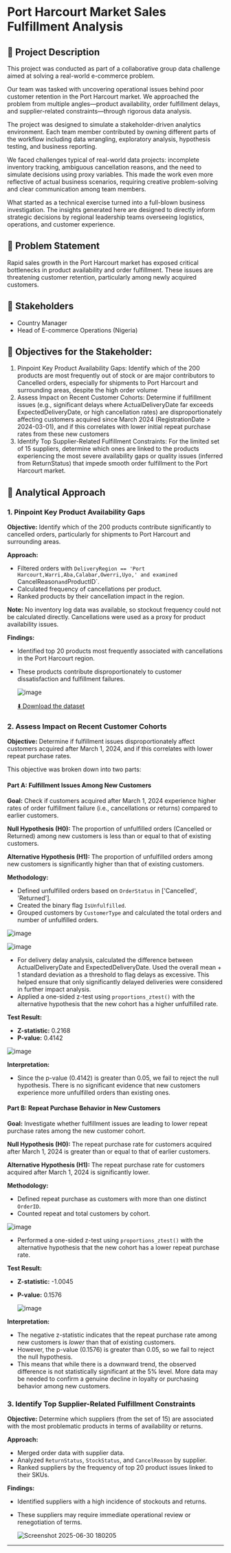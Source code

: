 # Port Harcourt Market Sales Fulfillment Analysis

## 📝 Project Description

This project was conducted as part of a collaborative group data challenge aimed at solving a real-world e-commerce problem.

Our team was tasked with uncovering operational issues behind poor customer retention in the Port Harcourt market. We approached the problem from multiple angles—product availability, order fulfillment delays, and supplier-related constraints—through rigorous data analysis.

The project was designed to simulate a stakeholder-driven analytics environment. Each team member contributed by owning different parts of the workflow including data wrangling, exploratory analysis, hypothesis testing, and business reporting.

We faced challenges typical of real-world data projects: incomplete inventory tracking, ambiguous cancellation reasons, and the need to simulate decisions using proxy variables. This made the work even more reflective of actual business scenarios, requiring creative problem-solving and clear communication among team members.

What started as a technical exercise turned into a full-blown business investigation. The insights generated here are designed to directly inform strategic decisions by regional leadership teams overseeing logistics, operations, and customer experience.

## 📌 Problem Statement
Rapid sales growth in the Port Harcourt market has exposed critical bottlenecks in product availability and order fulfillment. These issues are threatening customer retention, particularly among newly acquired customers.

## 👥 Stakeholders
- Country Manager
- Head of E-commerce Operations (Nigeria)

## 🌟 Objectives for the Stakeholder:

1. Pinpoint Key Product Availability Gaps: 
Identify which of the 200 products are most frequently out of stock or are major contributors to Cancelled orders, 
especially for shipments to Port Harcourt and surrounding areas, despite the high order volume
2. Assess Impact on Recent Customer Cohorts: 
Determine if fulfillment issues (e.g., significant delays where ActualDeliveryDate far exceeds ExpectedDeliveryDate, or high cancellation rates) are disproportionately affecting customers acquired since March 2024 (RegistrationDate > 2024-03-01), and if this correlates
with lower initial repeat purchase rates from these new customers
3. Identify Top Supplier-Related Fulfillment Constraints: 
For the limited set of 15 suppliers, determine which ones are linked to the products experiencing 
the most severe availability gaps or quality issues (inferred from ReturnStatus) that impede smooth order fulfillment to the Port Harcourt market.

## 🌟 Analytical Approach

### 1. **Pinpoint Key Product Availability Gaps**
**Objective:** Identify which of the 200 products contribute significantly to cancelled orders, particularly for shipments to Port Harcourt and surrounding areas.

**Approach:**
- Filtered orders with `DeliveryRegion == 'Port Harcourt,Warri,Aba,Calabar,Owerri,Uyo,' and examined `CancelReason` and `ProductID`.
- Calculated frequency of cancellations per product.
- Ranked products by their cancellation impact in the region.

**Note:** No inventory log data was available, so stockout frequency could not be calculated directly. Cancellations were used as a proxy for product availability issues.

**Findings:**
- Identified top 20 products most frequently associated with cancellations in the Port Harcourt region.
- These products contribute disproportionately to customer dissatisfaction and fulfillment failures.

  ![image](https://github.com/user-attachments/assets/8b6a6fdc-e69f-4d83-b646-6ba934f79c05)

  [⬇️ Download the dataset](https://raw.githubusercontent.com/Jcboy101/Port-Harcourt-E-commerce-Fulfillment-Audit-Group-Project-/main/TopCancelledProducts.csv)





### 2. **Assess Impact on Recent Customer Cohorts**
**Objective:** Determine if fulfillment issues disproportionately affect customers acquired after March 1, 2024, and if this correlates with lower repeat purchase rates.

This objective was broken down into two parts:

#### Part A: Fulfillment Issues Among New Customers

**Goal:** Check if customers acquired after March 1, 2024 experience higher rates of order fulfillment failure (i.e., cancellations or returns) compared to earlier customers.

**Null Hypothesis (H0):** The proportion of unfulfilled orders (Cancelled or Returned) among new customers is less than or equal to that of existing customers.

**Alternative Hypothesis (H1):** The proportion of unfulfilled orders among new customers is significantly higher than that of existing customers.

**Methodology:**
- Defined unfulfilled orders based on `OrderStatus` in ['Cancelled', 'Returned'].
- Created the binary flag `IsUnfulfilled`.
- Grouped customers by `CustomerType` and calculated the total orders and number of unfulfilled orders.

![image](https://github.com/user-attachments/assets/9c9a4eda-89f3-4e2b-964c-b400bd86f8bd)

![image](https://github.com/user-attachments/assets/d8213909-f062-4562-8198-9e2404a37c2f)


- For delivery delay analysis, calculated the difference between ActualDeliveryDate and ExpectedDeliveryDate. Used the overall mean + 1 standard deviation as a threshold to flag delays as excessive. This helped ensure that only significantly delayed deliveries were considered in further impact analysis.
- Applied a one-sided z-test using `proportions_ztest()` with the alternative hypothesis that the new cohort has a higher unfulfilled rate.

**Test Result:**
- **Z-statistic:** 0.2168
- **P-value:** 0.4142

![image](https://github.com/user-attachments/assets/e64d4689-4832-433e-88a8-0a0df2e83d0f)


**Interpretation:**
- Since the p-value (0.4142) is greater than 0.05, we fail to reject the null hypothesis. There is no significant evidence that new customers experience more unfulfilled orders than existing ones.

#### Part B: Repeat Purchase Behavior in New Customers

**Goal:** Investigate whether fulfillment issues are leading to lower repeat purchase rates among the new customer cohort.

**Null Hypothesis (H0):** The repeat purchase rate for customers acquired after March 1, 2024 is greater than or equal to that of earlier customers.

**Alternative Hypothesis (H1):** The repeat purchase rate for customers acquired after March 1, 2024 is significantly lower.

**Methodology:**
- Defined repeat purchase as customers with more than one distinct `OrderID`.
- Counted repeat and total customers by cohort.

![image](https://github.com/user-attachments/assets/5b56da48-ec23-4017-a474-21ed41120c92)

- Performed a one-sided z-test using `proportions_ztest()` with the alternative hypothesis that the new cohort has a lower repeat purchase rate.

**Test Result:**
- **Z-statistic:** -1.0045
- **P-value:** 0.1576

  ![image](https://github.com/user-attachments/assets/e8360ab1-8670-4654-8d04-f1696062eb82)


**Interpretation:**
- The negative z-statistic indicates that the repeat purchase rate among new customers is *lower* than that of existing customers.
- However, the p-value (0.1576) is greater than 0.05, so we fail to reject the null hypothesis.
- This means that while there is a downward trend, the observed difference is not statistically significant at the 5% level. More data may be needed to confirm a genuine decline in loyalty or purchasing behavior among new customers.

### 3. **Identify Top Supplier-Related Fulfillment Constraints**
**Objective:** Determine which suppliers (from the set of 15) are associated with the most problematic products in terms of availability or returns.

**Approach:**
- Merged order data with supplier data.
- Analyzed `ReturnStatus`, `StockStatus`, and `CancelReason` by supplier.
- Ranked suppliers by the frequency of top 20 product issues linked to their SKUs.

**Findings:**
- Identified suppliers with a high incidence of stockouts and returns.
- These suppliers may require immediate operational review or renegotiation of terms.

  ![Screenshot 2025-06-30 180205](https://github.com/user-attachments/assets/da90aaad-c725-4135-9c48-570b29878d83)


---


